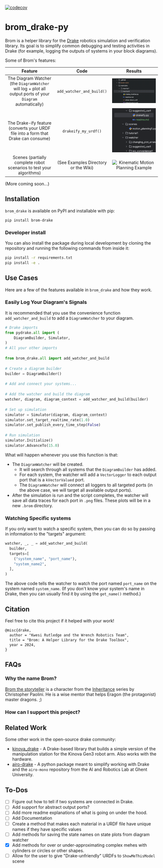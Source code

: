 [![codecov](https://codecov.io/gh/kwesiRutledge/brom_drake-py/graph/badge.svg?token=0TI5PV2HUD)](https://codecov.io/gh/kwesiRutledge/brom_drake-py)

# brom_drake-py
Brom is a helper library for the [Drake](https://drake.mit.edu/) robotics simulation and verification library.
Its goal is to simplify common debugging and testing activities in Drake (for example, logging the outputs
of systems in your block diagrams). 

Some of Brom's features:

Feature                    |  Code | Results
:-------------------------:|:-------------------------:|:-------------------------:
The Diagram Watcher (the `DiagramWatcher` will log + plot all output ports of your `Diagram` automatically) |`add_watcher_and_build()`| ![Creation of Brom Directory](./promo/BromWatcher0.gif)
The Drake-ify feature (converts your URDF file into a form that Drake can consume) | `drakeify_my_urdf()` | ![Drakeify Example](./promo/BromDrakeifyURDF0.gif)
Scenes (partially complete robot scenarios to test your algorithms) | (See Examples Directory or the Wiki) | ![Kinematic Motion Planning Example](./promo/scenes/motion_planning/kinematic/Chem-Lab-Demo.gif.png)

(More coming soon...)

## Installation

`brom_drake` is available on PyPI and installable with pip:

```shell
pip install brom-drake
```

### Developer install

You can also install the package during local development by cloning
the repository and running the following commands from inside it:

```bash
pip install -r requirements.txt
pip install -e .
```

## Use Cases

Here are a few of the features available in `brom_drake` and how they work.

### Easily Log Your Diagram's Signals

It is recommended that you use the convenience function `add_watcher_and_build` to add a `DiagramWatcher` to your diagram.

```python
# Drake imports
from pydrake.all import (
    DiagramBuilder, Simulator,
)
# All your other imports

from brom_drake.all import add_watcher_and_build

# Create a diagram builder
builder = DiagramBuilder()

# Add and connect your systems...

# Add the watcher and build the diagram
watcher, diagram, diagram_context = add_watcher_and_build(builder)

# Set up simulation
simulator = Simulator(diagram, diagram_context)
simulator.set_target_realtime_rate(1.0)
simulator.set_publish_every_time_step(False)

# Run simulation
simulator.Initialize()
simulator.AdvanceTo(15.0)

```


What will happen whenever you use this function is that:
- The `DiagramWatcher` will be created.
  - It will search through all systems that the `DiagramBuilder` has added.
  - For each system, the watcher will add a `VectorLogger` to each output port that is a `kVectorValued` port.
  - The `DiagramWatcher` will connect all loggers to all targeted ports (in the above case, we will target all available output ports).
- After the simulation is run and the script completes, the watcher will save all data traces for each port in `.png` files. These plots will be in a new `.brom` directory.

### Watching Specific systems

If you only want to watch a specific system, then you can do so by passing in information to the "targets" argument:
```python
watcher, _, _ = add_watcher_and_build(
  builder,
  targets=[
    ("system_name", "port_name"),
    "system_name2",
  ],
)
```
The above code tells the watcher to watch the port named `port_name` on the system named `system_name`.
(If you don't know your system's name in Drake, then you can usually find it by using the `get_name()` method.)

## Citation

Feel free to cite this project if it helped with your work!

```
@misc{drake,
  author = "Kwesi Rutledge and the Wrench Robotics Team",
  title = "Brom: A Helper Library for the Drake Toolbox",
  year = 2024,
}
```

## FAQs

### Why the name Brom?

[Brom the storyteller](https://inheritance.fandom.com/wiki/Brom) is a character from the
[Inheritance](https://en.wikipedia.org/wiki/Eragon) series by Christopher Paolini.
He is a wise mentor that helps Eragon (the protagonist) master dragons. ;)



### How can I support this project?
 

## Related Work

Some other work in the open-source drake community:
- [kinova_drake](https://github.com/vincekurtz/kinova_drake) - A Drake-based library that builds a 
  simple version of the manipulation station for the Kinova Gen3 robot arm.
  Also works with the hardware.
- [airo-drake](https://github.com/airo-ugent/airo-drake) - A python package meant to simplify
  working with Drake and the `airo-mono` repository from the AI and Robotics Lab at Ghent University.

## To-Dos

- [ ] Figure out how to tell if two systems are connected in Drake.
- [ ] Add support for abstract output ports?
- [ ] Add more readme explanations of what is going on under the hood.
- [ ] Add Documentation
- [ ] Create a method that makes each material in a URDF file have unique names if they have specific values
- [ ] Add methods for saving the state names on state plots from diagram watcher
- [X] Add methods for over or under-approximating complex mehes with cylinders or circles or other shapes.
- [ ] Allow for the user to give "Drake-unfriendly" URDFs to `ShowMeThisModel` scene